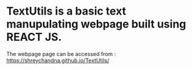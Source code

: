 
# TextUtils is a basic text manupulating webpage built using REACT JS.

The webpage page can be accessed from : https://shreychandna.github.io/TextUtils/

